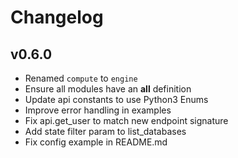 # Changelog

## v0.6.0

* Renamed `compute` to `engine`
* Ensure all modules have an __all__ definition
* Update api constants to use Python3 Enums
* Improve error handling in examples
* Fix api.get_user to match new endpoint signature
* Add state filter param to list_databases
* Fix config example in README.md
